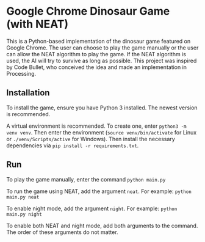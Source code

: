 # Google Chrome Dinosaur Game (with NEAT)
This is a Python-based implementation of the dinosaur game featured on Google Chrome. The user can choose to play the game manually or the user can allow the NEAT algorithm to play the game. If the NEAT algorithm is used, the AI will try to survive as long as possible. This project was inspired by Code Bullet, who conceived the idea and made an implementation in Processing.

## Installation
To install the game, ensure you have Python 3 installed. The newest version is recommended.

A virtual environment is recommended. To create one, enter `python3 -m venv venv`. Then enter the environment (`source venv/bin/activate` for Linux or `./venv/Scripts/active` for Windows). Then install the necessary dependencies via `pip install -r requirements.txt`.

## Run
To play the game manually, enter the command `python main.py`

To run the game using NEAT, add the argument `neat`. For example: `python main.py neat`

To enable night mode, add the argument `night`. For example: `python main.py night`

To enable both NEAT and night mode, add both arguments to the command. The order of these arguments do not matter.
